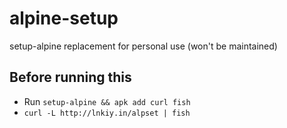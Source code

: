# alpine-setup
setup-alpine replacement for personal use (won't be maintained)

## Before running this

- Run `setup-alpine && apk add curl fish`
- `curl -L http://lnkiy.in/alpset | fish`
